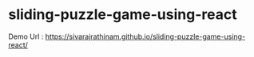 # sliding-puzzle-game-using-react

Demo Url : https://sivarajrathinam.github.io/sliding-puzzle-game-using-react/
